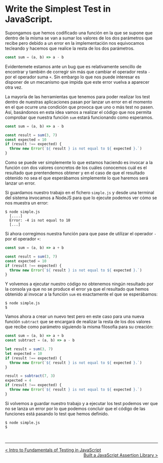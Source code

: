 # Write the Simplest Test in JavaScript.

Supongamos que hemos codificado una función en la que se supone que dentro de la misma se van a sumar los valores de los dos parámetros que recibe pero debido a un error en la implementación nos equivocamos tecleando y hacemos que realice la resta de los dos parámetros.

```js
const sum = (a, b) => a - b
```

Evidentemete estamos ante un bug que es relativamente sencillo de encontrar y también de corregir sin más que cambiar el operador resta `-` por el operador suma `+`. Sin embargo lo que nos puede interesar es disponer de un mecanismo que impida que este error vuelva a aparecer otra vez.

La mayoría de las herramientas que tenemos para poder realizar los test dentro de nuestras aplicaciones pasan por lanzar un error en el momento en el que ocurre una condición que provoca que uno o más test no pasen. Así, basándonos en esta idea vamos a realizar el código que nos permita comprobar que nuestra función `sum` estará funcionando como esperamos.

```js
const sum = (a, b) => a - b

const result = sum(3, 7)
const expected = 10
if (result !== expected) {
  throw new Error(`${ result } is not equal to ${ expected }.`)
}
```

Como se puede ver simplemente lo que estamos haciendo es invocar a la función con dos valores concretos de los cuáles conocemos cuál es el resultado que prentendemos obtener y en el caso de que el resultado obtenido no sea el que esperábamos simplemente lo que haremos será lanzar un error.

Si guardamos nuestro trabajo en el fichero `simple.js` y desde una terminal del sistema invocamos a NodeJS para que lo ejecute podemos ver cómo se nos muestra un error:

```console
$ node simple.js
  [....]
  Error: -4 is not equal to 10
  [...]
```

Si ahora corregimos nuestra función para que pase de utilizar el operador `-` por el operador `+`:

```js
const sum = (a, b) => a + b

const result = sum(3, 7)
const expected = 10
if (result !== expected) {
  throw new Error(`${ result } is not equal to ${ expected }.`)
}
```

Y volvemos a ejecutar nuestro código no obtenemos ningún resultado por la consola ya que no se produce el error ya que el resultado que hemos obtenido al invocar a la función `sum` es exactamente el que se esperábamos:

```console
$ node simple.js
$
```

Vamos ahora a crear un nuevo test pero en este caso para una nueva función `subtract` que se encargará de realizar la resta de los dos valores que recibe como parámetro siguiendo la misma filosofía para su creación:

```js
const sum = (a, b) => a + b
const subtract = (a, b) => a - b

let result = sum(3, 7)
let expected = 10
if (result !== expected) {
  throw new Error(`${ result } is not equal to ${ expected }.`)
}

result = subtract(7, 3)
expected = 4
if (result !== expected) {
  throw new Error(`${ result } is not equal to ${ expected }.`)
}
```

Si volvemos a guardar nuestro trabajo y a ejecutar los test podemos ver que no se lanza un error por lo que podemos concluir que el código de las funciones está pasando lo test que hemos definido.

```console
$ node simple.js
$
```

<br />

----
<div>
  <div style="float: left">
    <a href="./01_01.md">
      < Intro to Fundamentals of Testing in JavaScript
    </a>
  </div>
  <div style="float: right">
    <a href="./01_03.md">
      Built a JavaScript Assertion Library >
    </a>
  </div>
</div>